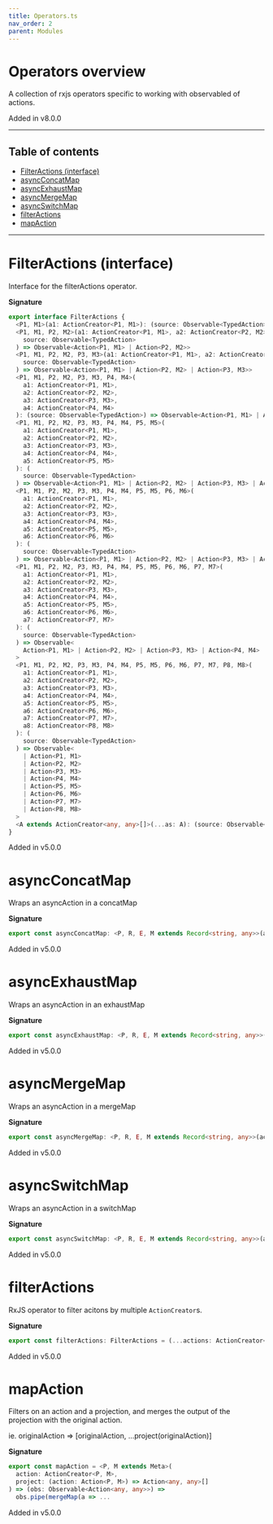 ```yaml
---
title: Operators.ts
nav_order: 2
parent: Modules
---
```


# Operators overview

A collection of rxjs operators specific to working with observabled of actions.

Added in v8.0.0

---

<h2 class="text-delta">Table of contents</h2>

- [FilterActions (interface)](#filteractions-interface)
- [asyncConcatMap](#asyncconcatmap)
- [asyncExhaustMap](#asyncexhaustmap)
- [asyncMergeMap](#asyncmergemap)
- [asyncSwitchMap](#asyncswitchmap)
- [filterActions](#filteractions)
- [mapAction](#mapaction)

---

# FilterActions (interface)

Interface for the filterActions operator.

**Signature**

```ts
export interface FilterActions {
  <P1, M1>(a1: ActionCreator<P1, M1>): (source: Observable<TypedAction>) => Observable<Action<P1, M1>>
  <P1, M1, P2, M2>(a1: ActionCreator<P1, M1>, a2: ActionCreator<P2, M2>): (
    source: Observable<TypedAction>
  ) => Observable<Action<P1, M1> | Action<P2, M2>>
  <P1, M1, P2, M2, P3, M3>(a1: ActionCreator<P1, M1>, a2: ActionCreator<P2, M2>, a3: ActionCreator<P3, M3>): (
    source: Observable<TypedAction>
  ) => Observable<Action<P1, M1> | Action<P2, M2> | Action<P3, M3>>
  <P1, M1, P2, M2, P3, M3, P4, M4>(
    a1: ActionCreator<P1, M1>,
    a2: ActionCreator<P2, M2>,
    a3: ActionCreator<P3, M3>,
    a4: ActionCreator<P4, M4>
  ): (source: Observable<TypedAction>) => Observable<Action<P1, M1> | Action<P2, M2> | Action<P3, M3> | Action<P4, M4>>
  <P1, M1, P2, M2, P3, M3, P4, M4, P5, M5>(
    a1: ActionCreator<P1, M1>,
    a2: ActionCreator<P2, M2>,
    a3: ActionCreator<P3, M3>,
    a4: ActionCreator<P4, M4>,
    a5: ActionCreator<P5, M5>
  ): (
    source: Observable<TypedAction>
  ) => Observable<Action<P1, M1> | Action<P2, M2> | Action<P3, M3> | Action<P4, M4> | Action<P5, M5>>
  <P1, M1, P2, M2, P3, M3, P4, M4, P5, M5, P6, M6>(
    a1: ActionCreator<P1, M1>,
    a2: ActionCreator<P2, M2>,
    a3: ActionCreator<P3, M3>,
    a4: ActionCreator<P4, M4>,
    a5: ActionCreator<P5, M5>,
    a6: ActionCreator<P6, M6>
  ): (
    source: Observable<TypedAction>
  ) => Observable<Action<P1, M1> | Action<P2, M2> | Action<P3, M3> | Action<P4, M4> | Action<P5, M5> | Action<P6, M6>>
  <P1, M1, P2, M2, P3, M3, P4, M4, P5, M5, P6, M6, P7, M7>(
    a1: ActionCreator<P1, M1>,
    a2: ActionCreator<P2, M2>,
    a3: ActionCreator<P3, M3>,
    a4: ActionCreator<P4, M4>,
    a5: ActionCreator<P5, M5>,
    a6: ActionCreator<P6, M6>,
    a7: ActionCreator<P7, M7>
  ): (
    source: Observable<TypedAction>
  ) => Observable<
    Action<P1, M1> | Action<P2, M2> | Action<P3, M3> | Action<P4, M4> | Action<P5, M5> | Action<P6, M6> | Action<P7, M7>
  >
  <P1, M1, P2, M2, P3, M3, P4, M4, P5, M5, P6, M6, P7, M7, P8, M8>(
    a1: ActionCreator<P1, M1>,
    a2: ActionCreator<P2, M2>,
    a3: ActionCreator<P3, M3>,
    a4: ActionCreator<P4, M4>,
    a5: ActionCreator<P5, M5>,
    a6: ActionCreator<P6, M6>,
    a7: ActionCreator<P7, M7>,
    a8: ActionCreator<P8, M8>
  ): (
    source: Observable<TypedAction>
  ) => Observable<
    | Action<P1, M1>
    | Action<P2, M2>
    | Action<P3, M3>
    | Action<P4, M4>
    | Action<P5, M5>
    | Action<P6, M6>
    | Action<P7, M7>
    | Action<P8, M8>
  >
  <A extends ActionCreator<any, any>[]>(...as: A): (source: Observable<TypedAction>) => Observable<ExtractAction<A>>
}
```

Added in v5.0.0

# asyncConcatMap

Wraps an asyncAction in a concatMap

**Signature**

```ts
export const asyncConcatMap: <P, R, E, M extends Record<string, any>>(action: AsyncActionCreators<P, R, E, M>, project: (params: P, meta: M) => Observable<R>) => (obs: Observable<TypedAction>) => Observable<Action<Success<P, R>, M> | Action<Failure<P, E>, M>> = ...
```

Added in v5.0.0

# asyncExhaustMap

Wraps an asyncAction in an exhaustMap

**Signature**

```ts
export const asyncExhaustMap: <P, R, E, M extends Record<string, any>>(action: AsyncActionCreators<P, R, E, M>, project: (params: P, meta: M) => Observable<R>) => (obs: Observable<TypedAction>) => Observable<Action<Success<P, R>, M> | Action<Failure<P, E>, M>> = ...
```

Added in v5.0.0

# asyncMergeMap

Wraps an asyncAction in a mergeMap

**Signature**

```ts
export const asyncMergeMap: <P, R, E, M extends Record<string, any>>(action: AsyncActionCreators<P, R, E, M>, project: (params: P, meta: M) => Observable<R>) => (obs: Observable<TypedAction>) => Observable<Action<Success<P, R>, M> | Action<Failure<P, E>, M>> = ...
```

Added in v5.0.0

# asyncSwitchMap

Wraps an asyncAction in a switchMap

**Signature**

```ts
export const asyncSwitchMap: <P, R, E, M extends Record<string, any>>(action: AsyncActionCreators<P, R, E, M>, project: (params: P, meta: M) => Observable<R>) => (obs: Observable<TypedAction>) => Observable<Action<Success<P, R>, M> | Action<Failure<P, E>, M>> = ...
```

Added in v5.0.0

# filterActions

RxJS operator to filter acitons by multiple `ActionCreator`s.

**Signature**

```ts
export const filterActions: FilterActions = (...actions: ActionCreator<any, any>[]) => ...
```

Added in v5.0.0

# mapAction

Filters on an action and a projection, and merges the output
of the projection with the original action.

ie. originalAction => [originalAction, ...project(originalAction)]

**Signature**

```ts
export const mapAction = <P, M extends Meta>(
  action: ActionCreator<P, M>,
  project: (action: Action<P, M>) => Action<any, any>[]
) => (obs: Observable<Action<any, any>>) =>
  obs.pipe(mergeMap(a => ...
```

Added in v5.0.0
